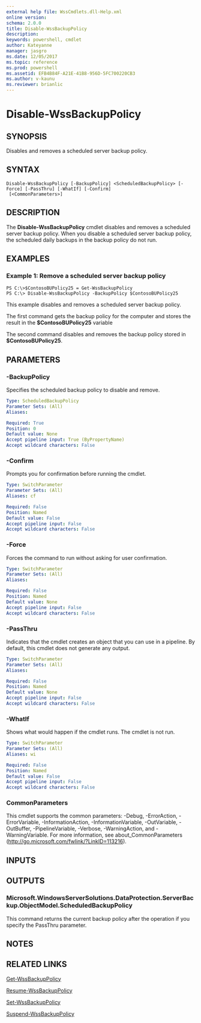 ```yaml
---
external help file: WssCmdlets.dll-Help.xml
online version: 
schema: 2.0.0
title: Disable-WssBackupPolicy
description: 
keywords: powershell, cmdlet
author: Kateyanne
manager: jasgro
ms.date: 12/05/2017
ms.topic: reference
ms.prod: powershell
ms.assetid: EFB4B84F-A21E-41B8-956D-5FC700220CB3
ms.author: v-kaunu
ms.reviewer: brianlic
---
```


# Disable-WssBackupPolicy

## SYNOPSIS
Disables and removes a scheduled server backup policy.

## SYNTAX

```
Disable-WssBackupPolicy [-BackupPolicy] <ScheduledBackupPolicy> [-Force] [-PassThru] [-WhatIf] [-Confirm]
 [<CommonParameters>]
```

## DESCRIPTION
The **Disable-WssBackupPolicy** cmdlet disables and removes a scheduled server backup policy.
When you disable a scheduled server backup policy, the scheduled daily backups in the backup policy do not run.

## EXAMPLES

### Example 1: Remove a scheduled server backup policy
```
PS C:\>$ContosoBUPolicy25 = Get-WssBackupPolicy
PS C:\> Disable-WssBackupPolicy -BackupPolicy $ContosoBUPolicy25
```

This example disables and removes a scheduled server backup policy.

The first command gets the backup policy for the computer and stores the result in the **$ContosoBUPolicy25** variable

The second command disables and removes the backup policy stored in **$ContosoBUPolicy25**.

## PARAMETERS

### -BackupPolicy
Specifies the scheduled backup policy to disable and remove.

```yaml
Type: ScheduledBackupPolicy
Parameter Sets: (All)
Aliases: 

Required: True
Position: 0
Default value: None
Accept pipeline input: True (ByPropertyName)
Accept wildcard characters: False
```

### -Confirm
Prompts you for confirmation before running the cmdlet.

```yaml
Type: SwitchParameter
Parameter Sets: (All)
Aliases: cf

Required: False
Position: Named
Default value: False
Accept pipeline input: False
Accept wildcard characters: False
```

### -Force
Forces the command to run without asking for user confirmation.

```yaml
Type: SwitchParameter
Parameter Sets: (All)
Aliases: 

Required: False
Position: Named
Default value: None
Accept pipeline input: False
Accept wildcard characters: False
```

### -PassThru
Indicates that the cmdlet creates an object that you can use in a pipeline.
By default, this cmdlet does not generate any output.

```yaml
Type: SwitchParameter
Parameter Sets: (All)
Aliases: 

Required: False
Position: Named
Default value: None
Accept pipeline input: False
Accept wildcard characters: False
```

### -WhatIf
Shows what would happen if the cmdlet runs.
The cmdlet is not run.

```yaml
Type: SwitchParameter
Parameter Sets: (All)
Aliases: wi

Required: False
Position: Named
Default value: False
Accept pipeline input: False
Accept wildcard characters: False
```

### CommonParameters
This cmdlet supports the common parameters: -Debug, -ErrorAction, -ErrorVariable, -InformationAction, -InformationVariable, -OutVariable, -OutBuffer, -PipelineVariable, -Verbose, -WarningAction, and -WarningVariable. For more information, see about_CommonParameters (http://go.microsoft.com/fwlink/?LinkID=113216).

## INPUTS

## OUTPUTS

### Microsoft.WindowsServerSolutions.DataProtection.ServerBackup.ObjectModel.ScheduledBackupPolicy
This command returns the current backup policy after the operation if you specify the PassThru parameter.

## NOTES

## RELATED LINKS

[Get-WssBackupPolicy](./Get-WssBackupPolicy.md)

[Resume-WssBackupPolicy](./Resume-WssBackupPolicy.md)

[Set-WssBackupPolicy](./Set-WssBackupPolicy.md)

[Suspend-WssBackupPolicy](./Suspend-WssBackupPolicy.md)

